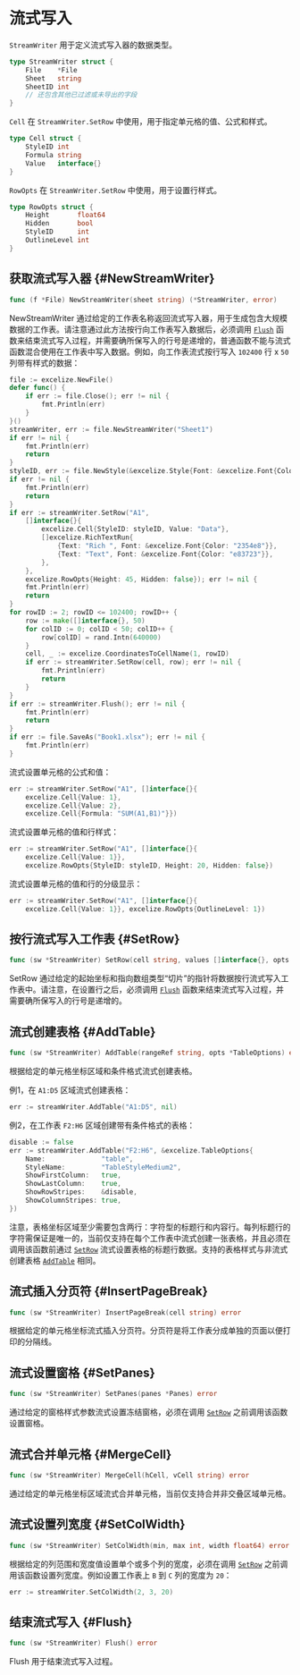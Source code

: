 # 流式写入

`StreamWriter` 用于定义流式写入器的数据类型。

```go
type StreamWriter struct {
    File    *File
    Sheet   string
    SheetID int
    // 还包含其他已过滤或未导出的字段
}
```

`Cell` 在 `StreamWriter.SetRow` 中使用，用于指定单元格的值、公式和样式。

```go
type Cell struct {
    StyleID int
    Formula string
    Value   interface{}
}
```

`RowOpts` 在 `StreamWriter.SetRow` 中使用，用于设置行样式。

```go
type RowOpts struct {
    Height       float64
    Hidden       bool
    StyleID      int
    OutlineLevel int
}
```

## 获取流式写入器 {#NewStreamWriter}

```go
func (f *File) NewStreamWriter(sheet string) (*StreamWriter, error)
```

NewStreamWriter 通过给定的工作表名称返回流式写入器，用于生成包含大规模数据的工作表。请注意通过此方法按行向工作表写入数据后，必须调用 [`Flush`](stream.md#Flush) 函数来结束流式写入过程，并需要确所保写入的行号是递增的，普通函数不能与流式函数混合使用在工作表中写入数据。例如，向工作表流式按行写入 `102400` 行 x `50` 列带有样式的数据：

```go
file := excelize.NewFile()
defer func() {
    if err := file.Close(); err != nil {
        fmt.Println(err)
    }
}()
streamWriter, err := file.NewStreamWriter("Sheet1")
if err != nil {
    fmt.Println(err)
    return
}
styleID, err := file.NewStyle(&excelize.Style{Font: &excelize.Font{Color: "777777"}})
if err != nil {
    fmt.Println(err)
    return
}
if err := streamWriter.SetRow("A1",
    []interface{}{
        excelize.Cell{StyleID: styleID, Value: "Data"},
        []excelize.RichTextRun{
            {Text: "Rich ", Font: &excelize.Font{Color: "2354e8"}},
            {Text: "Text", Font: &excelize.Font{Color: "e83723"}},
        },
    },
    excelize.RowOpts{Height: 45, Hidden: false}); err != nil {
    fmt.Println(err)
    return
}
for rowID := 2; rowID <= 102400; rowID++ {
    row := make([]interface{}, 50)
    for colID := 0; colID < 50; colID++ {
        row[colID] = rand.Intn(640000)
    }
    cell, _ := excelize.CoordinatesToCellName(1, rowID)
    if err := streamWriter.SetRow(cell, row); err != nil {
        fmt.Println(err)
        return
    }
}
if err := streamWriter.Flush(); err != nil {
    fmt.Println(err)
    return
}
if err := file.SaveAs("Book1.xlsx"); err != nil {
    fmt.Println(err)
}
```

流式设置单元格的公式和值：

```go
err := streamWriter.SetRow("A1", []interface{}{
    excelize.Cell{Value: 1},
    excelize.Cell{Value: 2},
    excelize.Cell{Formula: "SUM(A1,B1)"}})
```

流式设置单元格的值和行样式：

```go
err := streamWriter.SetRow("A1", []interface{}{
    excelize.Cell{Value: 1}},
    excelize.RowOpts{StyleID: styleID, Height: 20, Hidden: false})
```

流式设置单元格的值和行的分级显示：

```go
err := streamWriter.SetRow("A1", []interface{}{
    excelize.Cell{Value: 1}}, excelize.RowOpts{OutlineLevel: 1})
```

## 按行流式写入工作表 {#SetRow}

```go
func (sw *StreamWriter) SetRow(cell string, values []interface{}, opts ...RowOpts) error
```

SetRow 通过给定的起始坐标和指向数组类型“切片”的指针将数据按行流式写入工作表中。请注意，在设置行之后，必须调用 [`Flush`](stream.md#Flush) 函数来结束流式写入过程，并需要确所保写入的行号是递增的。

## 流式创建表格 {#AddTable}

```go
func (sw *StreamWriter) AddTable(rangeRef string, opts *TableOptions) error
```

根据给定的单元格坐标区域和条件格式流式创建表格。

例1，在 `A1:D5` 区域流式创建表格：

```go
err := streamWriter.AddTable("A1:D5", nil)
```

例2，在工作表 `F2:H6` 区域创建带有条件格式的表格：

```go
disable := false
err := streamWriter.AddTable("F2:H6", &excelize.TableOptions{
    Name:              "table",
    StyleName:         "TableStyleMedium2",
    ShowFirstColumn:   true,
    ShowLastColumn:    true,
    ShowRowStripes:    &disable,
    ShowColumnStripes: true,
})
```

注意，表格坐标区域至少需要包含两行：字符型的标题行和内容行。每列标题行的字符需保证是唯一的，当前仅支持在每个工作表中流式创建一张表格，并且必须在调用该函数前通过 [`SetRow`](stream.md#SetRow) 流式设置表格的标题行数据。支持的表格样式与非流式创建表格 [`AddTable`](utils.md#AddTable) 相同。

## 流式插入分页符 {#InsertPageBreak}

```go
func (sw *StreamWriter) InsertPageBreak(cell string) error
```

根据给定的单元格坐标流式插入分页符。分页符是将工作表分成单独的页面以便打印的分隔线。

## 流式设置窗格 {#SetPanes}

```go
func (sw *StreamWriter) SetPanes(panes *Panes) error
```

通过给定的窗格样式参数流式设置冻结窗格，必须在调用 [`SetRow`](stream.md#SetRow) 之前调用该函数设置窗格。

## 流式合并单元格 {#MergeCell}

```go
func (sw *StreamWriter) MergeCell(hCell, vCell string) error
```

通过给定的单元格坐标区域流式合并单元格，当前仅支持合并非交叠区域单元格。

## 流式设置列宽度 {#SetColWidth}

```go
func (sw *StreamWriter) SetColWidth(min, max int, width float64) error
```

根据给定的列范围和宽度值设置单个或多个列的宽度，必须在调用 [`SetRow`](stream.md#SetRow) 之前调用该函数设置列宽度。例如设置工作表上 `B` 到 `C` 列的宽度为 `20`：

```go
err := streamWriter.SetColWidth(2, 3, 20)
```

## 结束流式写入 {#Flush}

```go
func (sw *StreamWriter) Flush() error
```

Flush 用于结束流式写入过程。
